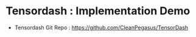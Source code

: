 # Tensordash : Implementation Demo

- Tensordash Git Repo : https://github.com/CleanPegasus/TensorDash
